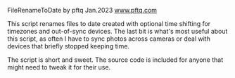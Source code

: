 FileRenameToDate by pftq
Jan.2023
www.pftq.com

This script renames files to date created with optional time shifting for timezones and out-of-sync devices.  The last bit is what's most useful about this script, as often I have to sync photos across cameras or deal with devices that briefly stopped keeping time.

The script is short and sweet.  The source code is included for anyone that might need to tweak it for their use.
